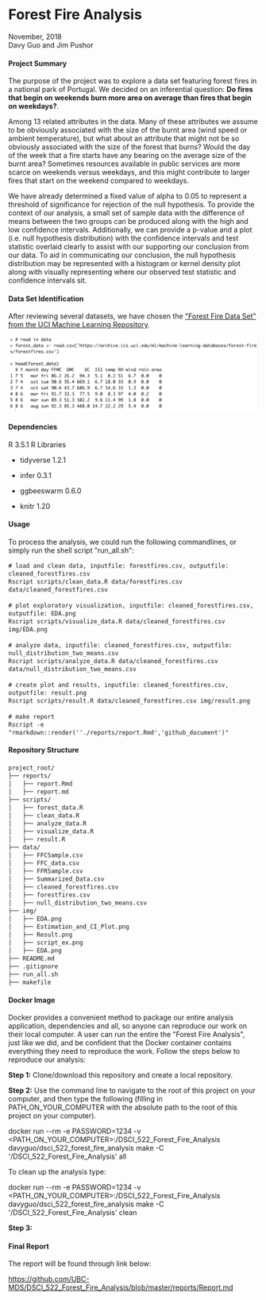 # Forest Fire Analysis

November, 2018                               
Davy Guo and Jim Pushor    

#### Project Summary

The purpose of the project was to explore a data set featuring forest fires in a national park of Portugal. We decided on an inferential question: **Do fires that begin on weekends burn more area on average than fires that begin on weekdays?**.

Among 13 related attributes in the data. Many of these attributes we assume to be obviously associated with the size of the burnt area (wind speed or ambient temperature), but what about an attribute that might not be so obviously associated with the size of the forest that burns? Would the day of the week that a fire starts have any bearing on the average size of the burnt area? Sometimes resources available in public services are more scarce on weekends versus weekdays, and this might contribute to larger fires that start on the weekend compared to weekdays.

We have already determined a fixed value of alpha to 0.05 to represent a threshold of significance for rejection of the null hypothesis. To provide the context of our analysis, a small set of sample data with the difference of means between the two groups can be produced along with the high and low confidence intervals. Additionally, we can provide a p-value and a plot (i.e. null hypothesis distribution) with the confidence intervals and test statistic overlaid clearly to assist with our supporting our conclusion from our data. To aid in communicating our conclusion, the null hypothesis distribution may be represented with a histogram or kernel density plot along with visually representing where our observed test statistic and confidence intervals sit.

#### Data Set Identification
After reviewing several datasets, we have chosen the ["Forest Fire Data Set" from the UCI Machine Learning Repository](https://archive.ics.uci.edu/ml/datasets/Forest+Fires).


![](img/script_ex.png)

#### Dependencies
R 3.5.1
R Libraries

* tidyverse 1.2.1

* infer 0.3.1

* ggbeeswarm 0.6.0

* knitr 1.20

#### Usage

To process the analysis, we could run the following commandlines, or simply run the shell script "run_all.sh":

```
# load and clean data, inputfile: forestfires.csv, outputfile: cleaned_forestfires.csv
Rscript scripts/clean_data.R data/forestfires.csv data/cleaned_forestfires.csv

# plot exploratory visualization, inputfile: cleaned_forestfires.csv, outputfile: EDA.png
Rscript scripts/visualize_data.R data/cleaned_forestfires.csv img/EDA.png

# analyze data, inputfile: cleaned_forestfires.csv, outputfile: null_distribution_two_means.csv
Rscript scripts/analyze_data.R data/cleaned_forestfires.csv data/null_distribution_two_means.csv

# create plot and results, inputfile: cleaned_forestfires.csv, outputfile: result.png
Rscript scripts/result.R data/cleaned_forestfires.csv img/result.png

# make report
Rscript -e "rmarkdown::render(''./reports/report.Rmd','github_document')"
```

#### Repository Structure

```
project_root/
├── reports/
│   ├── report.Rmd
│   ├── report.md
├── scripts/
│   ├── forest_data.R
│   ├── clean_data.R
│   ├── analyze_data.R
│   ├── visualize_data.R
│   ├── result.R
├── data/
│   ├── FFCSample.csv
│   ├── FFC_data.csv
│   ├── FFRSample.csv
│   ├── Summarized_Data.csv
│   ├── cleaned_forestfires.csv
│   ├── forestfires.csv
│   ├── null_distribution_two_means.csv
├── img/
│   ├── EDA.png
│   ├── Estimation_and_CI_Plot.png
│   ├── Result.png
│   ├── script_ex.png
│   ├── EDA.png
├── README.md
├── .gitignore
├── run_all.sh
├── makefile
```

#### Docker Image

Docker provides a convenient method to package our entire analysis application, dependencies and all, so anyone can reproduce our work on their local computer. A user can run the entire the "Forest Fire Analysis", just like we did, and be confident that the Docker container contains everything they need to reproduce the work. Follow the steps below to reproduce our analysis:

**Step 1:** Clone/download this repository and create a local repository.

**Step 2:** Use the command line to navigate to the root of this project on your computer, and then type the following (filling in PATH_ON_YOUR_COMPUTER with the absolute path to the root of this project on your computer).

docker run --rm -e PASSWORD=1234 -v <PATH_ON_YOUR_COMPUTER>:/DSCI_522_Forest_Fire_Analysis davyguo/dsci_522_forest_fire_analysis  make -C '/DSCI_522_Forest_Fire_Analysis' all

To clean up the analysis type:

docker run --rm -e PASSWORD=1234 -v <PATH_ON_YOUR_COMPUTER>:/DSCI_522_Forest_Fire_Analysis davyguo/dsci_522_forest_fire_analysis make -C '/DSCI_522_Forest_Fire_Analysis' clean

**Step 3:**

#### Final Report

The report will be found through link below:

https://github.com/UBC-MDS/DSCI_522_Forest_Fire_Analysis/blob/master/reports/Report.md
